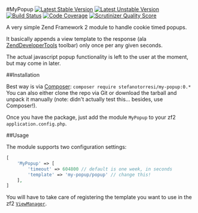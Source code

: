 #MyPopup
[![Latest Stable Version](https://poser.pugx.org/stefanotorresi/my-popup/v/stable.png)](https://packagist.org/packages/stefanotorresi/my-popup)
[![Latest Unstable Version](https://poser.pugx.org/stefanotorresi/my-popup/v/unstable.png)](https://packagist.org/packages/stefanotorresi/my-popup)
[![Build Status](https://travis-ci.org/stefanotorresi/MyPopup.png?branch=master)](https://travis-ci.org/stefanotorresi/MyPopup)
[![Code Coverage](https://scrutinizer-ci.com/g/stefanotorresi/MyPopup/badges/coverage.png?s=0cdd1fb4bd349efe382e58b888ac637a331c0078)](https://scrutinizer-ci.com/g/stefanotorresi/MyPopup/)
[![Scrutinizer Quality Score](https://scrutinizer-ci.com/g/stefanotorresi/MyPopup/badges/quality-score.png?s=7e8d4aea37e8163e6c868e10924400a4e9469d27)](https://scrutinizer-ci.com/g/stefanotorresi/MyPopup/)

A very simple Zend Framework 2 module to handle cookie timed popups.

It basically appends a view template to the response (ala [ZendDeveloperTools](//github.com/zendframework/ZendDeveloperTools) toolbar) only once per any given seconds.

The actual javascript popup functionality is left to the user at the moment, but may come in later.

##Installation

Best way is via [Composer](//getcomposer.org): `composer require stefanotorresi/my-popup:0.*`
You can also either clone the repo via Git or download the tarball and unpack it manually (note: didn't actually test this... besides, use Composer!).

Once you have the package, just add the module `MyPopup` to your zf2 `application.config.php`.

##Usage

The module supports two configuration settings:

```php
[
    'MyPopup' => [
        'timeout' => 604800 // default is one week, in seconds
        'template' => 'my-popup/popup' // change this!
    ],
]
```

You will have to take care of registering the template you want to use in the zf2 [`ViewManager`](http://framework.zend.com/manual/2.2/en/modules/zend.view.quick-start.html#configuration).
